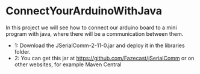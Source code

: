 # ConnectYourArduinoWithJava
In this project we will see how to connect our arduino board to a mini program with java, where there will be a communication between them.

- 1: Download the JSerialComm-2-11-0.jar and deploy it in the libraries folder.
- 2: You can get this jar at https://github.com/Fazecast/jSerialComm or on other websites, for example Maven Central
